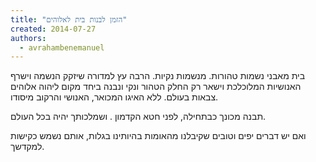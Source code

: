 ```yaml
---
title: "הזמן לבנות בית לאלוהים"
created: 2014-07-27
authors: 
  - avrahambenemanuel
---
```


בית מאבני נשמות טהורות. מנשמות נקיות. הרבה עץ למדורה שיזקק הנשמה וישרף האנושיות המלוכלכת וישאר רק החלק הטהור ונקי ונבנה ביחד מקום ליהוה אלוהים צבאות בעולם. ללא האיגו המכואר, האנושי והרקוב מיסודו.

תבנה מכונך כבתחילה, לפני חטא הקדמון . ושמלכותך יהיה בכל העולם.

ואם יש דברים יפים וטובים שקיבלנו מהאומות בהיותינו בגלות, אותם נשמש כקישות למקדשך.
